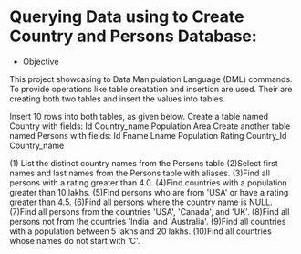 # Querying Data using to Create Country and Persons Database:

* Objective

This project showcasing to  Data Manipulation Language (DML) commands.
To provide operations like table creatation and insertion are used.
Their are creating both two tables and insert the values into tables. 

Insert 10 rows into both tables, as given below. Create a table named Country with fields: Id Country_name Population Area Create another table named Persons with fields: Id Fname Lname Population Rating Country_Id Country_name 

(1) List the distinct country names from the Persons table
(2)Select first names and last names from the Persons table with aliases.
(3)Find all persons with a rating greater than 4.0. 
(4)Find countries with a population greater than 10 lakhs.
(5)Find persons who are from 'USA' or have a rating greater than 4.5. 
(6)Find all persons where the country name is NULL. 
(7)Find all persons from the countries 'USA', 'Canada', and 'UK'. (8)Find all persons not from the countries 'India' and 'Australia'. 
(9)Find all countries with a population between 5 lakhs and 20 lakhs. 
(10)Find all countries whose names do not start with 'C'.

